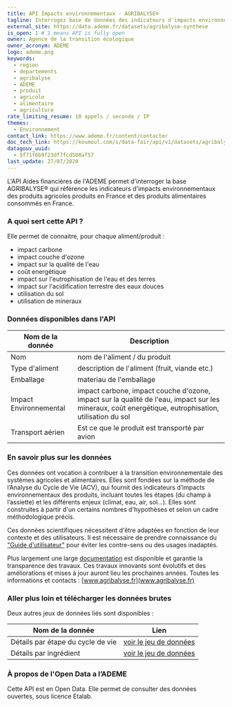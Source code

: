 ```yaml
---
title: API Impacts environnementaux - AGRIBALYSE®
tagline: Interrogez base de données des indicateurs d'impacts environnementaux des produits agricoles et alimentaires produits et/ou consommés en France
external_site: https://data.ademe.fr/datasets/agribalyse-synthese
is_open: 1 # 1 means API is fully open
owner: Agence de la transition écologique
owner_acronym: ADEME
logo: ademe.png
keywords:
  - region
  - departements
  - agribalyse
  - ADEME
  - produit
  - agricole
  - alimentaire
  - agriculture
rate_limiting_resume: 10 appels / seconde / IP
themes:
  - Environnement
contact_link: https://www.ademe.fr/content/contacter
doc_tech_link: https://koumoul.com/s/data-fair/api/v1/datasets/agribalyse-synthese/api-docs.json
datagouv_uuid:
  - 5f71f6b9f23df7fcd508af57
last_update: 27/07/2020
---
```


L'API Aides financières de l'ADEME permet d'interroger la base AGRIBALYSE® qui référence les indicateurs d'impacts environnementaux des produits agricoles produits en France et des produits alimentaires consommés en France.

### A quoi sert cette API ?

Elle permet de connaitre, pour chaque aliment/produit :

- impact carbone
- impact couche d'ozone
- impact sur la qualité de l'eau
- coût energétique
- impact sur l'eutrophisation de l'eau et des terres
- impact sur l'acidification terrestre des eaux douces
- utilisation du sol
- utilisation de mineraux

### Données disponibles dans l'API

| Nom de la donnée       | Description                                                                                                                                          |
| ---------------------- | ---------------------------------------------------------------------------------------------------------------------------------------------------- |
| Nom                    | nom de l'aliment / du produit                                                                                                                        |
| Type d'aliment         | description de l'aliment (fruit, viande etc.)                                                                                                        |
| Emballage              | materiau de l'emballage                                                                                                                              |
| Impact Environnemental | impact carbone, impact couche d'ozone, impact sur la qualité de l'eau, impact sur les mineraux, coût energétique, eutrophisation, utilisation du sol |
| Transport aérien       | Est ce que le produit est transporté par avion                                                                                                       |

### En savoir plus sur les données

Ces données ont vocation à contribuer à la transition environnementale des systèmes agricoles et alimentaires. Elles sont fondées sur la méthode de l’Analyse du Cycle de Vie (ACV), qui fournit des indicateurs d’impacts environnementaux des produits, incluant toutes les étapes (du champ à l’assiette) et les différents enjeux (climat, eau, air, sol…). Elles sont construites à partir d'un certains nombres d'hypothèses et selon un cadre méthodologique précis.

Ces données scientifiques nécessitent d'être adaptées en fonction de leur contexte et des utilisateurs. Il est nécessaire de prendre connaissance du ["Guide d'utilisateur"](https://ecolab.gitbook.io/documentation-agribalyse/conditions-dusage-des-donnees) pour éviter les contre-sens ou des usages inadaptés.

Plus largement une large [documentation](https://ecolab.gitbook.io/documentation-agribalyse/) est disponible et garantie la transparence des travaux. Ces travaux innovants sont évolutifs et des améliorations et mises à jour auront lieu les prochaines années. Toutes les informations et contacts : [www.agribalyse.fr](www.agribalyse.fr)

### Aller plus loin et télécharger les données brutes

Deux autres jeux de données liés sont disponibles :

| Nom de la donnée                  | Lien                                                                                  |
| --------------------------------- | ------------------------------------------------------------------------------------- |
| Détails par étape du cycle de vie | [voir le jeu de données](https://data.ademe.fr/datasets/agribalyse-detail-etape)      |
| Détails par ingrédient            | [voir le jeu de données](https://data.ademe.fr/datasets/agribalyse-detail-ingredient) |

### À propos de l'Open Data a l’ADEME

Cette API est en Open Data. Elle permet de consulter des données ouvertes, <External href="https://www.etalab.gouv.fr/licence-ouverte-open-licence">sous licence Etalab</External>.
